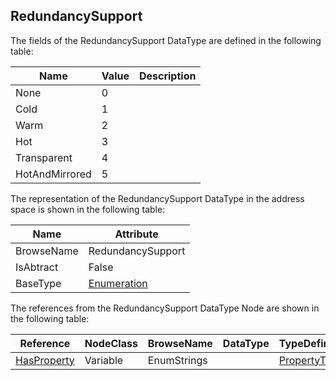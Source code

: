 <!-- datatype -->
## RedundancySupport
<!-- end of description -->
The fields of the RedundancySupport DataType are defined in the following table:  

|Name|Value| Description|
|---|---|---|
|None|0||
|Cold|1||
|Warm|2||
|Hot|3||
|Transparent|4||
|HotAndMirrored|5||

The representation of the RedundancySupport DataType in the address space is shown in the following table:  

|Name|Attribute|
|---|---|
|BrowseName|RedundancySupport|
|IsAbtract|False|
|BaseType|[Enumeration](../../../Part3/DataTypes/Enumeration/readme.md)|

The references from the RedundancySupport DataType Node are shown in the following table:  

|Reference|NodeClass|BrowseName|DataType|TypeDefinition|ModellingRule|
|---|---|---|---|---|---|
|[HasProperty](../../../Part3/ReferenceTypes/HasProperty/readme.md)|Variable|EnumStrings||[PropertyType](../../Part5/VariableTypes/PropertyType/readme.md)|[Mandatory](../../Objects/Mandatory/readme.md)|

